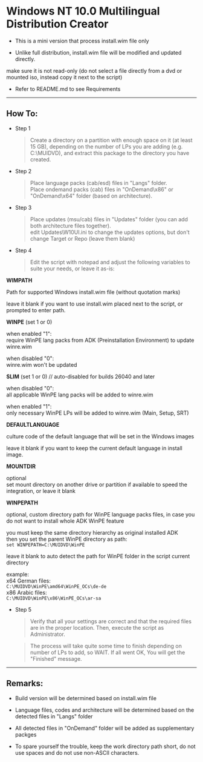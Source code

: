 # Windows NT 10.0 Multilingual Distribution Creator

* This is a mini version that process install.wim file only

* Unlike full distribution, install.wim file will be modified and updated directly.

make sure it is not read-only (do not select a file directly from a dvd or mounted iso, instead copy it next to the script)

* Refer to README.md to see Requirements

______________________________

## How To:

* Step 1
	> Create a directory on a partition with enough space on it (at least 15 GB), depending on the number of LPs you are adding (e.g. C:\MUIDVD), and extract this package to the directory you have created.

* Step 2
	> Place language packs (cab/esd) files in "Langs" folder.  
	> Place ondemand packs (cab) files in "OnDemand\x86" or "OnDemand\x64" folder (based on architecture).

* Step 3
	> Place updates (msu/cab) files in "Updates" folder (you can add both architecture files together).  
edit Updates\W10UI.ini to change the updates options, but don't change Target or Repo (leave them blank)

* Step 4
	> Edit the script with notepad and adjust the following variables to suite your needs, or leave it as-is:

**WIMPATH**

Path for supported Windows install.wim file (without quotation marks)

leave it blank if you want to use install.wim placed next to the script, or prompted to enter path.

**WINPE** (set 1 or 0)

when enabled "1":  
require WinPE lang packs from ADK (Preinstallation Environment) to update winre.wim

when disabled "0":  
winre.wim won't be updated

**SLIM** (set 1 or 0) // auto-disabled for builds 26040 and later

when disabled "0":  
all applicable WinPE lang packs will be added to winre.wim

when enabled "1":  
only necessary WinPE LPs will be added to winre.wim (Main, Setup, SRT)

**DEFAULTLANGUAGE**

culture code of the default language that will be set in the Windows images

leave it blank if you want to keep the current default language in install image.

**MOUNTDIR**

optional  
set mount directory on another drive or partition if available to speed the integration, or leave it blank

**WINPEPATH**

optional, custom directory path for WinPE language packs files, in case you do not want to install whole ADK WinPE feature

you must keep the same directory hierarchy as original installed ADK  
then you set the parent WinPE directory as path:  
`set WINPEPATH=C:\MUIDVD\WinPE`

leave it blank to auto detect the path for WinPE folder in the script current directory 

example:  
x64 German files:  
`C:\MUIDVD\WinPE\amd64\WinPE_OCs\de-de`  
x86 Arabic files:  
`C:\MUIDVD\WinPE\x86\WinPE_OCs\ar-sa`

* Step 5
	> Verify that all your settings are correct and that the required files are in the proper location. Then, execute the script as Administrator.

	> The process will take quite some time to finish depending on number of LPs to add, so WAIT. If all went OK, You will get the "Finished" message.

______________________________

## Remarks:

* Build version will be determined based on install.wim file

* Language files, codes and architecture will be determined based on the detected files in "Langs" folder

* All detected files in "OnDemand" folder will be added as supplementary packges

* To spare yourself the trouble, keep the work directory path short, do not use spaces and do not use non-ASCII characters. 
